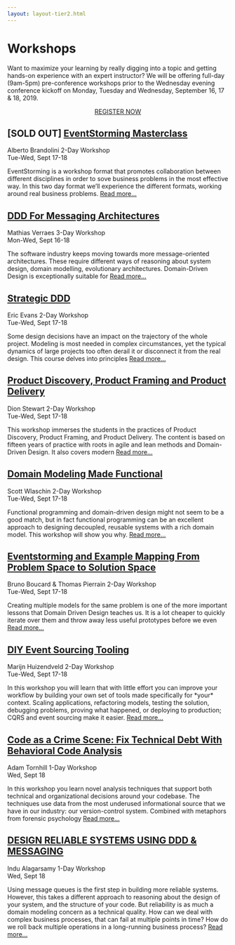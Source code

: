 ```yaml
---
layout: layout-tier2.html
---
```

<div class="container">
    <div class="col-lg-8 col-lg-offset-2">
        <h1 class="text-center">Workshops</h1>
        <p>Want to maximize your learning by really digging into a topic and getting hands-on experience with an expert instructor? We will be offering full-day (9am-5pm) pre-conference workshops prior to the Wednesday evening conference kickoff on Monday, Tuesday and Wednesday, September 16, 17 & 18, 2019.</p>
        <p></p>
        <div class="row">
            <div class="col-xs-12" align="center">
                <a class="btn" href="https://ti.to/eddd/explore-ddd-2019">REGISTER NOW</a>
            </div>
        </div>
    </div>
</div>
<div class="container workshops-index-page">
    <div class="col-lg-10 col-lg-offset-1">
        <!-- begin workshop element -->
        <div class="row">
            <div class="col-xs-12 col-sm-2">
                <div class="speaker-container">
                    <a href="eventstorming-masterclass.html"><div class="speaker-img alberto-brandolini"></div></a>
                    </div>
                </div>
            <div class="col-xs-12 col-sm-10 workshops-index-page--item">
                <h2>[SOLD OUT] <a href="eventstorming-masterclass.html">EventStorming Masterclass</a></h2>
                <p>
                    <span class="speaker-name">Alberto Brandolini</span>
                    <span class="duration">2-Day Workshop<br>Tue-Wed, Sept 17-18</span>
                </p>
                <p>EventStorming is a workshop format that promotes collaboration between different disciplines in order to sove business problems in the most effective way. In this two day format we’ll experience the different formats, working around real business problems. <a href="eventstorming-masterclass.html">Read more...</a></p>
            </div>
        </div>
        <!-- begin workshop element -->
        <div class="row">
            <div class="col-xs-12 col-sm-2">
                <div class="speaker-container">
                    <a href="ddd-for-messaging-architectures.html"><div class="speaker-img mathias-verraes"></div></a>
                    </div>
                </div>
            <div class="col-xs-12 col-sm-10 workshops-index-page--item">
                <h2><a href="ddd-for-messaging-architectures.html">DDD For Messaging Architectures</a></h2>
                <p>
                    <span class="speaker-name">Mathias Verraes</span>
                    <span class="duration">3-Day Workshop<br>Mon-Wed, Sept 16-18</span>
                </p>
                <p>The software industry keeps moving towards more message-oriented architectures. These require different ways of reasoning about system design, domain modelling, evolutionary architectures. Domain-Driven Design is exceptionally suitable for <a href="ddd-for-messaging-architectures.html">Read more...</a></p>
            </div>
        </div>
        <!-- begin workshop element -->
        <div class="row">
            <div class="col-xs-12 col-sm-2">
                <div class="speaker-container">
                    <a href="strategic-ddd.html"><div class="speaker-img eric-evans"></div></a>
                </div>
            </div>
            <div class="col-xs-12 col-sm-10 workshops-index-page--item">
                <h2><a href="strategic-ddd.html">Strategic DDD</a></h2>
                <p>
                    <span class="speaker-name">Eric Evans</span>
                    <span class="duration">2-Day Workshop<br>Tue-Wed, Sept 17-18</span>
                </p>
                <p>Some design decisions have an impact on the trajectory of the whole project. Modeling is most needed in complex circumstances, yet the typical dynamics of large projects too often derail it or disconnect it from the real design. This course delves into principles <a href="strategic-ddd.html">Read more...</a></p>
            </div>
        </div>
        <!-- begin workshop element -->
        <div class="row">
            <div class="col-xs-12 col-sm-2">
                <div class="speaker-container">
                    <a href="product-discovery-product-framing-and-product-delivery.html"><div class="speaker-img dion-stewart"></div></a>
                </div>
            </div>
            <div class="col-xs-12 col-sm-10 workshops-index-page--item">
                <h2><a href="product-discovery-product-framing-and-product-delivery.html">Product Discovery, Product Framing and Product Delivery</a></h2>
                <p>
                    <span class="speaker-name">Dion Stewart</span>
                    <span class="duration">2-Day Workshop<br>Tue-Wed, Sept 17-18</span>
                </p>
                <p>This workshop immerses the students in the practices of Product Discovery, Product Framing, and Product Delivery. The content is based on fifteen years of practice with roots in agile and lean methods and Domain-Driven Design. It also covers modern <a href="product-discovery-product-framing-and-product-delivery.html">Read more...</a></p>
            </div>
        </div>
        <!-- begin workshop element -->
        <div class="row">
            <div class="col-xs-12 col-sm-2">
                <div class="speaker-container">
                    <a href="domain-modeling-made-functional.html"><div class="speaker-img scott-wlaschin"></div></a>
                </div>
            </div>
            <div class="col-xs-12 col-sm-10 workshops-index-page--item">
                <h2><a href="domain-modeling-made-functional.html">Domain Modeling Made Functional</a></h2>
                <p>
                    <span class="speaker-name">Scott Wlaschin</span>
                    <span class="duration">2-Day Workshop<br>Tue-Wed, Sept 17-18</span>
                </p>
                <p>Functional programming and domain-driven design might not seem to be a good match, but in fact functional programming can be an excellent approach to designing decoupled, reusable systems with a rich domain model. This workshop will show you why. <a href="domain-modeling-made-functional.html">Read more...</a></p>
            </div>
        </div>
        <!-- begin workshop element -->
        <div class="row">
            <div class="col-xs-12 col-sm-2">
                <div class="speaker-container">
                    <a href="eventstorming-and-example-mapping-from-problem-space-to-solution-space.html"><div class="co-workshop-img bruno-and-thomas"></div></a>
                </div>
            </div>
            <div class="col-xs-12 col-sm-10 workshops-index-page--item">
                <h2><a href="eventstorming-and-example-mapping-from-problem-space-to-solution-space.html">Eventstorming and Example Mapping From Problem Space to Solution Space</a></h2>
                <p>
                    <span class="speaker-name">Bruno Boucard &amp; Thomas Pierrain</span>
                    <span class="duration">2-Day Workshop<br>Tue-Wed, Sept 17-18</span>
                </p>
                <p>Creating multiple models for the same problem is one of the more important lessons that Domain Driven Design teaches us. It is a lot cheaper to quickly iterate over them and throw away less useful prototypes before we even <a href="eventstorming-and-example-mapping-from-problem-space-to-solution-space.html">Read more...</a></p>
            </div>
        </div>
        <!-- begin workshop element -->
        <div class="row">
            <div class="col-xs-12 col-sm-2">
                <div class="speaker-container">
                    <a href="diy-event-sourcing-tooling.html"><div class="speaker-img marijn-huizendveld"></div></a>
                </div>
            </div>
            <div class="col-xs-12 col-sm-10 workshops-index-page--item">
                <h2><a href="diy-event-sourcing-tooling.html">DIY Event Sourcing Tooling</a></h2>
                <p>
                    <span class="speaker-name">Marijn Huizendveld</span>
                    <span class="duration">2-Day Workshop<br>Tue-Wed, Sept 17-18</span>
                </p>
                <p>In this workshop you will learn that with little effort you can improve your workflow by building your own set of tools made specifically for *your* context. Scaling applications, refactoring models, testing the solution, debugging problems, proving what happened, or deploying to production; CQRS and event sourcing make it easier. <a href="diy-event-sourcing-tooling.html">Read more...</a></p>
            </div>
        </div>
        <!-- begin workshop element -->
        <div class="row">
            <div class="col-xs-12 col-sm-2">
                <div class="speaker-container">
                    <a href="code-as-a-crime-scene.html"><div class="speaker-img adam-tornhill"></div></a>
                </div>
            </div>
            <div class="col-xs-12 col-sm-10 workshops-index-page--item">
                <h2><a href="code-as-a-crime-scene.html">Code as a Crime Scene: Fix Technical Debt With Behavioral Code Analysis</a></h2>
                <p>
                    <span class="speaker-name">Adam Tornhill</span>
                    <span class="duration">1-Day Workshop<br>Wed, Sept 18</span>
                </p>
                <p>In this workshop you learn novel analysis techniques that support both technical and organizational decisions around your codebase. The techniques use data from the most underused informational source that we have in our industry: our version-control system. Combined with metaphors from forensic psychology <a href="code-as-a-crime-scene.html">Read more...</a></p>
            </div>
        </div>
        <!-- begin workshop element -->
        <div class="row">
            <div class="col-xs-12 col-sm-2">
                <div class="speaker-container">
                    <a href="design-reliable-systems-using-ddd-and-messaging.html"><div class="speaker-img indu-alagarsamy"></div></a>
                </div>
            </div>
            <div class="col-xs-12 col-sm-10 workshops-index-page--item">
                <h2><a href="design-reliable-systems-using-ddd-and-messaging.html">DESIGN RELIABLE SYSTEMS USING DDD & MESSAGING</a></h2>
                <p>
                    <span class="speaker-name">Indu Alagarsamy</span>
                    <span class="duration">1-Day Workshop<br>Wed, Sept 18</span>
                </p>
                <p>Using message queues is the first step in building more reliable systems. However, this takes a different approach to reasoning about the design of your system, and the structure of your code. But reliability is as much a domain modeling concern as a technical quality. How can we deal with complex business processes, that can fail at multiple points in time? How do we roll back multiple operations in a long-running business process? <a href="design-reliable-systems-using-ddd-and-messaging.html">Read more...</a></p>
            </div>
        </div>
    </div>
</div>
